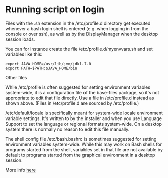 # Running script on login

Files with the .sh extension in the /etc/profile.d directory get executed whenever a bash login shell is entered (e.g. when logging in from the console or over ssh), as well as by the DisplayManager when the desktop session loads.

You can for instance create the file /etc/profile.d/myenvvars.sh and set variables like this:

```
export JAVA_HOME=/usr/lib/jvm/jdk1.7.0
export PATH=$PATH:$JAVA_HOME/bin
```

Other files

While /etc/profile is often suggested for setting environment variables system-wide, it is a configuration file of the base-files package, so it's not appropriate to edit that file directly. Use a file in /etc/profile.d instead as shown above. (Files in /etc/profile.d are sourced by /etc/profile.)

/etc/default/locale is specifically meant for system-wide locale environment variable settings. It's written to by the installer and when you use Language Support to set the language or regional formats system-wide. On a desktop system there is normally no reason to edit this file manually.

The shell config file /etc/bash.bashrc is sometimes suggested for setting environment variables system-wide. While this may work on Bash shells for programs started from the shell, variables set in that file are not available by default to programs started from the graphical environment in a desktop session. 

More info [here](https://help.ubuntu.com/community/EnvironmentVariables#A.2Fetc.2Fprofile.d.2F.2A.sh)
